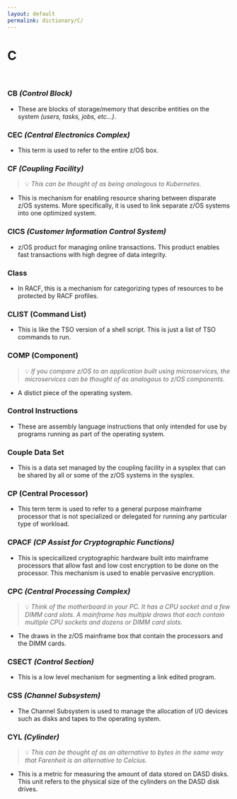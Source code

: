 ```yaml
---
layout: default
permalink: dictionary/C/
---
```


# C

&nbsp;

### CB *(Control Block)*
* These are blocks of storage/memory that describe entities on the system *(users, tasks, jobs, etc...)*.

### CEC *(Central Electronics Complex)*
* This term is used to refer to the entire z/OS box.

### CF *(Coupling Facility)*
> 💡 _This can be thought of as being analogous to Kubernetes._

* This is mechanism for enabling resource sharing between disparate z/OS systems. More specifically, it is used to link separate z/OS systems into one optimized system.

### CICS *(Customer Information Control System)*
* z/OS product for managing online transactions. This product enables fast transactions with high degree of data integrity.

### Class
* In RACF, this is a mechanism for categorizing types of resources to be protected by RACF profiles.

### CLIST (Command List)
* This is like the TSO version of a shell script. This is just a list of TSO commands to run.

### COMP (Component)
> 💡 _If you compare z/OS to an application built using microservices, the microservices can be thought of as analogous to z/OS components._

* A distict piece of the operating system.

### Control Instructions 
* These are assembly language instructions that only intended for use by programs running as part of the operating system.

### Couple Data Set
* This is a data set managed by the coupling facility in a sysplex that can be shared by all or some of the z/OS systems in the sysplex.

### CP (Central Processor)
* This term term is used to refer to a general purpose mainframe processor that is not specialized or delegated for running any particular type of workload.

### CPACF *(CP Assist for Cryptographic Functions)*
* This is specicailized cryptographic hardware built into mainframe processors that allow fast and low cost encryption to be done on the processor. This mechanism is used to enable pervasive encryption.

### CPC *(Central Processing Complex)*
> 💡 _Think of the motherboard in your PC. It has a CPU socket and a few DIMM card slots. A mainframe has multiple draws that each contain multiple CPU sockets and dozens or DIMM card slots._

* The draws in the z/OS mainframe box that contain the processors and the DIMM cards.

### CSECT *(Control Section)*
* This is a low level mechanism for segmenting a link edited program.

### CSS *(Channel Subsystem)*
* The Channel Subsystem is used to manage the allocation of I/O devices such as disks and tapes to the operating system.

### CYL *(Cylinder)*
> 💡 _This can be thought of as an alternative to bytes in the same way that Farenheit is an alternative to Celcius._

* This is a metric for measuring the amount of data stored on DASD disks. This unit refers to the physical size of the cylinders on the DASD disk drives.